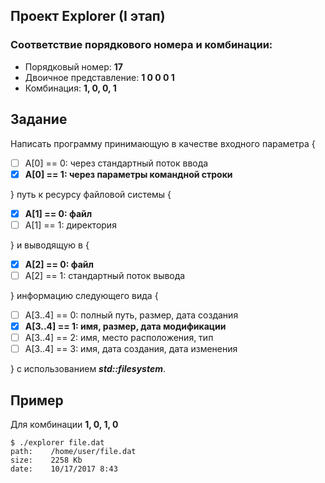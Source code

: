 ## Проект Explorer (I этап)

### Соответствие порядкового номера и комбинации:
- Порядковый номер: **17**
- Двоичное представление: **1 0 0 0 1**
- Комбинация: **1, 0, 0, 1**


## Задание
Написать программу принимающую в качестве входного параметра {
- [ ] A[0] == 0: через стандартный поток ввода
- [X] **A[0] == 1: через параметры командной строки**

} путь к ресурсу файловой системы { 
- [X] **A[1] == 0: файл**
- [ ] A[1] == 1: директория

} и выводящую в { 
- [X] **A[2] == 0: файл**
- [ ] A[2] == 1: стандартный поток вывода

} информацию следующего вида { 
- [ ] A[3..4] == 0: полный путь, размер, дата создания
- [X] **A[3..4] == 1: имя, размер, дата модификации**
- [ ] A[3..4] == 2: имя, место расположения, тип
- [ ] A[3..4] == 3: имя, дата создания, дата изменения

} c использованием ***std::filesystem***.


## Пример
Для комбинации **1, 0, 1, 0**
```
$ ./explorer file.dat
path:	 /home/user/file.dat
size:	 2258 Kb
date:	 10/17/2017 8:43
```